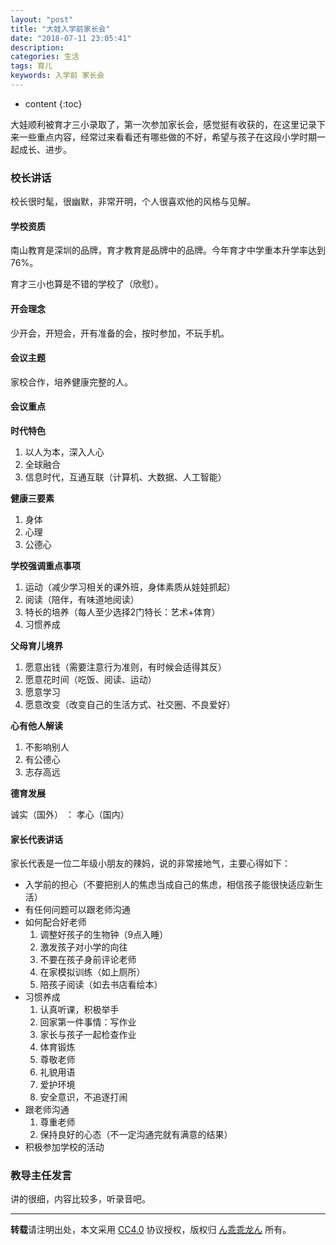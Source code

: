 ```yaml
---
layout: "post"
title: "大娃入学前家长会"
date: "2018-07-11 23:05:41"
description: 
categories: 生活
tags: 育儿
keywords: 入学前 家长会
---
```


* content
{:toc}

大娃顺利被育才三小录取了，第一次参加家长会，感觉挺有收获的，在这里记录下来一些重点内容，经常过来看看还有哪些做的不好，希望与孩子在这段小学时期一起成长、进步。




### 校长讲话

校长很时髦，很幽默，非常开明，个人很喜欢他的风格与见解。

#### 学校资质

南山教育是深圳的品牌，育才教育是品牌中的品牌。今年育才中学重本升学率达到76%。

育才三小也算是不错的学校了（欣慰）。

#### 开会理念

少开会，开短会，开有准备的会，按时参加，不玩手机。

#### 会议主题

家校合作，培养健康完整的人。

#### 会议重点

**时代特色**

1. 以人为本，深入人心
2. 全球融合
3. 信息时代，互通互联（计算机、大数据、人工智能）

**健康三要素**

1. 身体
2. 心理
3. 公德心

**学校强调重点事项**

1. 运动（减少学习相关的课外班，身体素质从娃娃抓起）
2. 阅读（陪伴，有味道地阅读）
3. 特长的培养（每人至少选择2门特长：艺术+体育）
4. 习惯养成

**父母育儿境界**

1. 愿意出钱（需要注意行为准则，有时候会适得其反）
2. 愿意花时间（吃饭、阅读、运动）
3. 愿意学习
4. 愿意改变（改变自己的生活方式、社交圈、不良爱好）

**心有他人解读**

1. 不影响别人
2. 有公德心
3. 志存高远

**德育发展**

诚实（国外） ： 孝心（国内）

#### 家长代表讲话

家长代表是一位二年级小朋友的辣妈，说的非常接地气，主要心得如下：

* 入学前的担心（不要把别人的焦虑当成自己的焦虑，相信孩子能很快适应新生活）
* 有任何问题可以跟老师沟通
* 如何配合好老师
  1. 调整好孩子的生物钟（9点入睡）
  2. 激发孩子对小学的向往
  3. 不要在孩子身前评论老师
  4. 在家模拟训练（如上厕所）
  5. 陪孩子阅读（如去书店看绘本）
* 习惯养成
  1. 认真听课，积极举手
  2. 回家第一件事情：写作业
  3. 家长与孩子一起检查作业
  4. 体育锻炼
  5. 尊敬老师
  6. 礼貌用语
  7. 爱护环境
  8. 安全意识，不追逐打闹
* 跟老师沟通
  1. 尊重老师
  2. 保持良好的心态（不一定沟通完就有满意的结果）
* 积极参加学校的活动

### 教导主任发言

讲的很细，内容比较多，听录音吧。

---

**转载**请注明出处，本文采用 [CC4.0](http://creativecommons.org/licenses/by-nc-nd/4.0/) 协议授权，版权归 [ん乖乖龙ん](https://bjddd192.github.io) 所有。